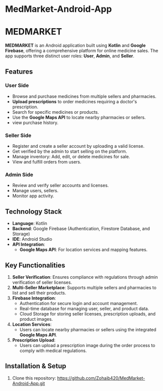 # MedMarket-Android-App
# MEDMARKET

**MEDMARKET** is an Android application built using **Kotlin** and **Google Firebase**, offering a comprehensive platform for online medicine sales. The app supports three distinct user roles: **User**, **Admin**, and **Seller**.

## Features

### User Side
- Browse and purchase medicines from multiple sellers and pharmacies.
- **Upload prescriptions** to order medicines requiring a doctor's prescription.
- Search for specific medicines or products.
- Use the **Google Maps API** to locate nearby pharmacies or sellers.
- view purchase history.

### Seller Side
- Register and create a seller account by uploading a valid license.
- Get verified by the admin to start selling on the platform.
- Manage inventory: Add, edit, or delete medicines for sale.
- View and fulfill orders from users.

### Admin Side
- Review and verify seller accounts and licenses.
- Manage users, sellers.
- Monitor app activity.

## Technology Stack
- **Language**: Kotlin
- **Backend**: Google Firebase (Authentication, Firestore Database, and Storage)
- **IDE**: Android Studio
- **API Integration**:
  - **Google Maps API**: For location services and mapping features.

## Key Functionalities
1. **Seller Verification**: Ensures compliance with regulations through admin verification of seller licenses.
2. **Multi-Seller Marketplace**: Supports multiple sellers and pharmacies to list and sell their products.
3. **Firebase Integration**:
   - Authentication for secure login and account management.
   - Real-time database for managing user, seller, and product data.
   - Cloud Storage for storing seller licenses, prescription uploads, and product images.
4. **Location Services**:
   - Users can locate nearby pharmacies or sellers using the integrated **Google Maps API**.
5. **Prescription Upload**:
   - Users can upload a prescription image during the order process to comply with medical regulations.

## Installation & Setup
1. Clone this repository:
https://github.com/Zohaib420/MedMarket-Android-App.git

